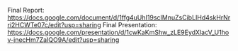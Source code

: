 Final Report: https://docs.google.com/document/d/1ffg4uUhI19scIMnuZsCibLIHd4skHrNrri2HCWTe07c/edit?usp=sharing
Final Presentation: https://docs.google.com/presentation/d/1cwKaKmShw_zLE9EydXlacV_U1hov-jnecHm7ZaIQO9A/edit?usp=sharing
